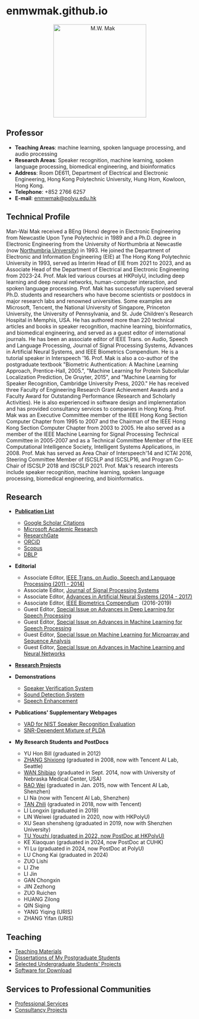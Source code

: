 # enmwmak.github.io

<p align="center">
  <img src="https://enmwmak.github.io/assets/images/mwmak1.jpg" width="250" title="M.W. Mak">
</p>

## Professor
* **Teaching Areas**: machine learning, spoken language processing, and audio processing
* **Research Areas**: Speaker recognition, machine learning, spoken language processing, biomedical engineering, and bioinformatics
* **Address**: Room DE611, Department of Electrical and Electronic Engineering, Hong Kong Polytechnic University, Hung Hom, Kowloon, Hong Kong.
* **Telephone**: +852 2766 6257
* **E-mail**: enmwmak@polyu.edu.hk

## Technical Profile
Man-Wai Mak received a BEng (Hons) degree in Electronic Engineering from Newcastle Upon Tyne Polytechnic in 1989 and a Ph.D. degree in Electronic Engineering from the University of Northumbria at Newcastle (now [Northumbria University](http://www.northumbria.ac.uk/)) in 1993. He joined the Department of Electronic and Information Engineering (EIE) at The Hong Kong Polytechnic University in 1993, served as Interim Head of EIE from 2021 to 2023, and as Associate Head of the Department of Electrical and Electronic Engineering from 2023-24. Prof. Mak led various courses at HKPolyU, including deep learning and deep neural networks, human-computer interaction, and spoken language processing. Prof. Mak has successfully supervised several Ph.D. students and researchers who have become scientists or postdocs in major research labs and renowned universities. Some examples are Microsoft, Tencent, the National University of Singapore, Princeton University, the University of Pennsylvania, and St. Jude Children's Research Hospital in Memphis, USA. He has authored more than 220 technical articles and books in speaker recognition, machine learning, bioinformatics, and biomedical engineering, and served as a guest editor of international journals. He has been an associate editor of IEEE Trans. on Audio, Speech and Language Processing, Journal of Signal Processing Systems, Advances in Artificial Neural Systems, and IEEE Biometrics Compendium. He is a tutorial speaker in Interspeech '16. Prof. Mak is also a co-author of the postgraduate textbook "Biometric Authentication: A Machine Learning Approach, Prentice-Hall, 2005.", "Machine Learning for Protein Subcellular Localization Prediction, De Gruyter, 2015", and "Machine Learning for Speaker Recognition, Cambridge University Press, 2020." He has received three Faculty of Engineering Research Grant Achievement Awards and a Faculty Award for Outstanding Performance (Research and Scholarly Activities). He is also experienced in software design and implementation and has provided consultancy services to companies in Hong Kong. Prof. Mak was an Executive Committee member of the IEEE Hong Kong Section Computer Chapter from 1995 to 2007 and the Chairman of the IEEE Hong Kong Section Computer Chapter from 2003 to 2005. He also served as a member of the IEEE Machine Learning for Signal Processing Technical Committee in 2005-2007 and as a Technical Committee Member of the IEEE Computational Intelligence Society, Intelligent Systems Applications, in 2008. Prof. Mak has served as Area Chair of Interspeech'14 and ICTAI 2016, Steering Committee Member of ISCSLP and ISCSLP16, and Program Co-Chair of ISCSLP 2018 and ISCSLP 2021. Prof. Mak's research interests include speaker recognition, machine learning, spoken language processing, biomedical engineering, and bioinformatics.

## Research  
*   [**Publication List**](https://github.com/enmwmak/home/blob/main/mypubl.md)

    *   [Google Scholar Citations](http://scholar.google.com/citations?hl=en&user=Q2nNMycAAAAJ)
    *   [Microsoft Academic Research](http://academic.research.microsoft.com/Author/507892/man-wai-mak)  
    *   [ResearchGate](https://www.researchgate.net/profile/Man_Wai_Mak)
    *   [ORCiD](http://orcid.org/0000-0001-8854-3760)
    *   [Scopus](http://www.scopus.com/authid/detail.url?authorId=7101716601)
    *   [DBLP](http://dblp.uni-trier.de/pers/hd/m/Mak:Man=Wai)  
    
    
*   **Editorial**
    *   Associate Editor, [IEEE Trans. on Audio, Speech and Language Processing (2011 - 2014)](http://ieeexplore.ieee.org/xpl/RecentIssue.jsp?punumber=10376)        
    *   Associate Editor, [Journal of Signal Processing Systems](http://www.springerlink.com/content/1939-8018/)
    *   Associate Editor, [Advances in Artificial Neural Systems (2014 - 2017)  
        ](http://www.hindawi.com/journals/aans/)
    *   Associate Editor, [IEEE Biometrics Compendium](http://www.ieee.org/publications_standards/publications/subscriptions/prod/biometricscompendium.html)  (2016-2019)  
    *   Guest Editor, [Special Issue on Advances in Deep Learning for Speech Processing](https://doi.org/10.1007/s11265-018-1333-3)
    *   Guest Editor, [Special Issue on Advances in Machine Learning for Speech Processing](http://link.springer.com/article/10.1007/s11265-016-1101-1)  
    *   Guest Editor, [Special Issue on Machine Learning for Microarray and Sequence Analysis](http://www.springerlink.com/content/w138m3027283u52p/)  
    *   Guest Editor, [Special Issue on Advances in Machine Learning and Neural Networks](http://www.ripublication.com/ijcir/ijcirv3n1.htm)


*   [**Research Projects**](http://www.eie.polyu.edu.hk/~mwmak/ResearchProject.htm)
  
*   **Demonstrations**
    * [Speaker Verification System](http://www.eie.polyu.edu.hk/~mwmak/SpeakerVerSys.htm)
    * [Sound Detection System](http://www.eie.polyu.edu.hk/~mwmak/SoundDetector.html)
    * [Speech Enhancement](http://www.eie.polyu.edu.hk/~mwmak/SpeechEnhancement.htm)
    

*   **Publications' Supplementary Webpages**
    *   [VAD for NIST Speaker Recognition Evaluation](http://bioinfo.eie.polyu.edu.hk/ssvad)
    *   [SNR-Dependent Mixture of PLDA](http://bioinfo.eie.polyu.edu.hk/mPLDA/)  
    

*   **My Research Students and PostDocs**      
    *   YU Hon Bill (graduated in 2012)  
    *   [ZHANG Shixiong](https://www.researchgate.net/profile/Shi_Xiong_Zhang) (graduated in 2008, now with Tencent AI Lab, Seattle)
    *   [WAN Shibiao](https://sites.google.com/site/shibiaowan/) (graduated in Sept. 2014, now with University of Nebraska Medical Center, USA)      
    *   [RAO Wei](https://www.researchgate.net/profile/Wei_Rao2) (graduated in Jan. 2015, now with Tencent AI Lab, Shenzhen)
    *   LI Na (now with Tencent AI Lab, Shenzhen)  
    *   [TAN Zhili](https://hk.linkedin.com/in/zhili-tan-264b5610a) (graduated in 2018, now with Tencent)
    *   LI Longxin (graduated in 2019)  
    *   LIN Weiwei (graduated in 2020, now with HKPolyU)  
    *   XU Sean shensheng (graduated in 2019, now with Shenzhen University)  
    *   [TU Youzhi (graduated in 2022, now PostDoc at HKPolyU)](https://orcid.org/%20%20%20%20%20%20%20%20%20%20%20%20%20%20%20%20%20%20%20%20%20%200000-0002-9580-2414)  
    *   KE Xiaoquan (graduated in 2024, now PostDoc at CUHK)  
    *   YI Lu (graduated in 2024, now PostDoc at PolyU)
    *   LU Chong Kai (graduated in 2024)
    *   ZUO Lishi
    *   LI Zhe
    *   LI Jin
    *   GAN Chongxin
    *   JIN Zezhong
    *   ZUO Ruichen
    *   HUANG Zilong
    *   QIN Siqing  
    *   YANG Yiqing (URIS)  
    *   ZHANG Yifan (URIS)


## Teaching

*   [Teaching Materials](https://github.com/enmwmak/enmwmak.github.io/blob/main/Teaching.md)
*   [Dissertations of My Postgraduate Students](https://github.com/enmwmak/home/blob/main/PostDissertations.md)
*   [Selected Undergraduate Students' Projects](http://www.eie.polyu.edu.hk/~mwmak/FinalYearPrj.htm)
*   [Software for Download](http://www.eie.polyu.edu.hk/~mwmak/Download.htm)

## Services to Professional Communities

*   [Professional Services](https://github.com/enmwmak/home/blob/main/ProfessionalService.md)
*   [Consultancy Projects](http://www.eie.polyu.edu.hk/~mwmak/Consultancy.htm)

